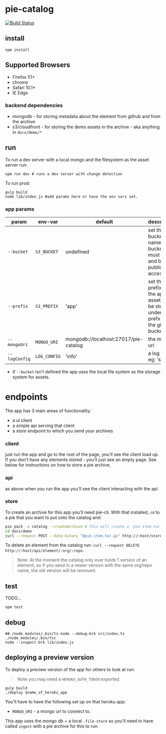 # pie-catalog

[![Build Status](https://travis-ci.org/PieLabs/pie-catalog.svg?branch=master)](https://travis-ci.org/PieLabs/pie-catalog)

## install

```
npm install
```

## Supported Browsers

* Firefox 51+
* chrome
* Safari 10.1+
* IE Edge

### backend dependencies

* mongodb - for storing metadata about the element from github and from the archive
* s3/cloudfront - for storing the demo assets in the archive - aka anything in `docs/demo/*`

## run

To run a dev server with a local mongo and the filesystem as the asset server run:

```shell
npm run dev # runs a dev server with change detection
```

To run prod:

```shell
gulp build
node lib/index.js #add params here or have the env vars set.
```

### app params

| param         | env-var      | default                               | description                                                                                     |
| ------------- | ------------ | ------------------------------------- | ----------------------------------------------------------------------------------------------- |
| `--bucket`    | `S3_BUCKET`  | undefined                             | set the bucket name - the bucket must exist and be publicly accessible                          |
| `--prefix`    | `S3_PREFIX`  | 'app'                                 | set the prefix for the app. All assets will be stored under this prefx within the given bucket. |
| `--mongoUri`  | `MONGO_URI`  | mongodb://localhost:27017/pie-catalog | the mongo uri                                                                                   |
| `--logConfig` | `LOG_CONFIG` | 'info'                                | a log config eg: 'silly'                                                                        |

* if `--bucket` isn't defined the app uses the local file system as the storage system for assets.

# endpoints

The app has 3 main areas of functionality:

* a ui client
* a simple api serving that client
* a store endpoint to which you send your archives

### client

just run the app and go to the root of the page, you'll see the client load up. If you don't have any elements stored - you'll just see an empty page. See below for instructions on how to store a pie archive.

### api

as above when you run the app you'll see the client interacting with the api.

### store

To create an archive for this app you'll need pie-cli. With that installed, `cd` to a pie that you want to put onto the catalog and:

```bash 
pie pack -a catalog --createArchive # this will create a `pie-item.tar.gz` with everything that the element needs to run.
cd docs/demo
curl --request POST --data-binary "@pie-item.tar.gz" http://:host/store/ingest # this will send the tar to the app which will the extract the contents and store them in the backend

```

To delete an element from the catalog run: `curl --request DELETE http://:host/api/element/:org/:repo`.

> Note: At the moment the catalog only ever holds 1 version of an element, so if you send in a newer version with the same org/repo name, the old version will be removed.

## test

TODO...

```shell
npm test
```

## debug

```shell
##./node_modules/.bin/ts-node --debug-brk src/index.ts
./node_modules/.bin/tsc
node --inspect-brk lib/index.js
```

## deploying a preview version

To deploy a preview version of the app for others to look at run:

> Note you may need a `HEROKU_AUTH_TOKEN` exported.

```
gulp build
./deploy $name_of_heroku_app
```

You'll have to have the following set up on that heroku app:

* `MONGO_URI` - a mongo uri to connect to.

This app uses the mongo db + a local `.file-store` so you'll need to have called `ingest` with a pie archive for this to run.
